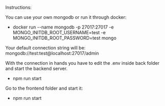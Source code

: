 Instructions:

You can use your own mongodb or run it through docker:

- docker run --name mongodb -p 27017:27017 -e MONGO_INITDB_ROOT_USERNAME=test -e MONGO_INITDB_ROOT_PASSWORD=test mongo

Your default connection string will be: mongodb://test:test@localhost:27017/admin

With the connection in hands you have to edit the .env inside back folder and start the backend server.
- npm run start

Go to the frontend folder and start it:
- npm run start